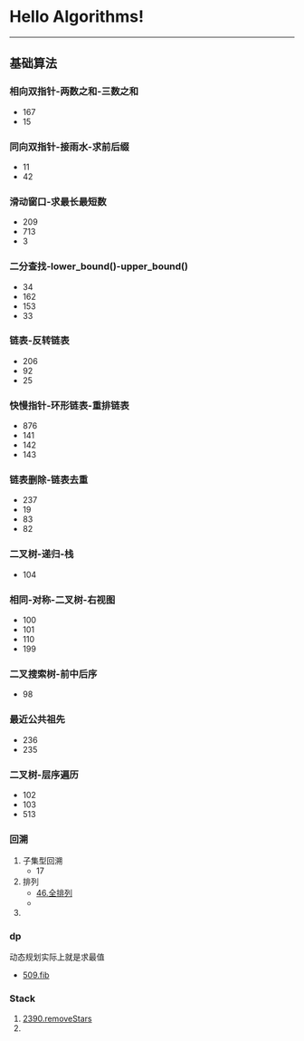 # Hello Algorithms!
---
## 基础算法

### 相向双指针-两数之和-三数之和
- 167
- 15

### 同向双指针-接雨水-求前后缀
- 11
- 42

### 滑动窗口-求最长最短数
- 209
- 713
- 3

### 二分查找-lower_bound()-upper_bound()
- 34
- 162
- 153
- 33

### 链表-反转链表
- 206
- 92
- 25

### 快慢指针-环形链表-重排链表
- 876
- 141
- 142
- 143
  
### 链表删除-链表去重
- 237
- 19
- 83
- 82

### 二叉树-递归-栈
- 104

### 相同-对称-二叉树-右视图
- 100
- 101
- 110
- 199

### 二叉搜索树-前中后序
- 98

### 最近公共祖先
- 236
- 235

### 二叉树-层序遍历
- 102
- 103
- 513

### 回溯
1. 子集型回溯
   - 17
2. 排列
   - [46.全排列](https://leetcode.cn/problems/permutations/)
   - 
3. 

### dp
动态规划实际上就是求最值
- [509.fib](https://leetcode.cn/problems/fibonacci-number/description/)

### Stack
1. [2390.removeStars](https://leetcode.cn/problems/removing-stars-from-a-string/)
2. 